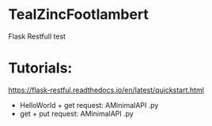 # TealZincFootlambert
Flask Restfull test


# Tutorials:
https://flask-restful.readthedocs.io/en/latest/quickstart.html
- HelloWorld + get request: AMinimalAPI .py 
- get + put request: AMinimalAPI .py